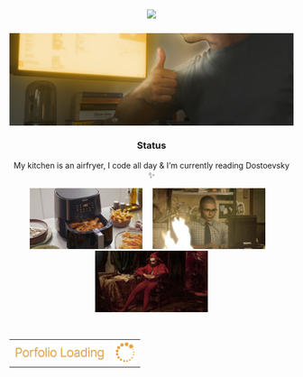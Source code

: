 <h1 align="center">
  <img src="https://readme-typing-svg.herokuapp.com/?font=Inter&size=48&center=true&vCenter=true&width=500&height=70&color=E9A442&duration=4000&lines=Junior+Dev;+Looking+for+Work+📯;" />
</h1>

<p align="center">
  <img src="https://github.com/MarlonSteiner/MarlonSteiner/blob/main/github_banner.png" alt="Banner of a developer sitting in front of a desk">
</p>

<h3 align="center">Status</h3>

<p align="center">
  My kitchen is an airfryer, I code all day & I’m currently reading Dostoevsky ✨
</p>

<p align="center">
  <img src="https://github.com/MarlonSteiner/MarlonSteiner/blob/main/banner_1.png" width="200" alt="Airfryer">
  <img src="https://raw.githubusercontent.com/MarlonSteiner/MarlonSteiner/main/spacer.png" width="10" height="0" alt="">
  <img src="https://github.com/MarlonSteiner/MarlonSteiner/blob/main/giff.gif" width="200" alt="coding gif">
  <img src="https://raw.githubusercontent.com/MarlonSteiner/MarlonSteiner/main/spacer.png" width="10" height="0" alt="">
  <img src="https://github.com/MarlonSteiner/MarlonSteiner/blob/main/banner_3.png" width="200" alt="Jester sitting down">
</p>

<br>

<table align="center">
  <tr>
    <td valign="middle">
      <img src="https://raw.githubusercontent.com/MarlonSteiner/MarlonSteiner/main/porfolio_loading.svg" height="28" alt="Portfolio loading">
    </td>
    <td valign="middle">
      <img src="https://github.com/MarlonSteiner/MarlonSteiner/blob/main/loading.gif" width="40" alt="loading gif">
    </td>
  </tr>
</table>
